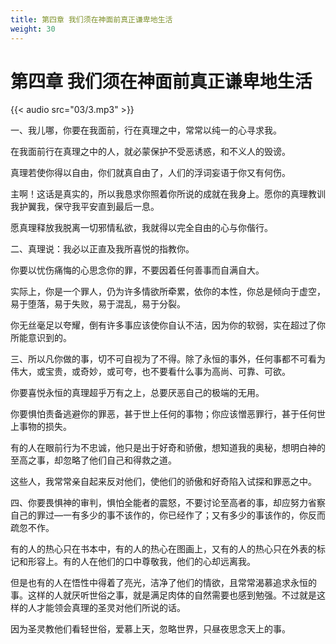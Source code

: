 ```yaml
---
title: 第四章 我们须在神面前真正谦卑地生活
weight: 30
---
```

# 第四章 我们须在神面前真正谦卑地生活

{{< audio src="03/3.mp3" >}}

一、我儿哪，你要在我面前，行在真理之中，常常以纯一的心寻求我。

在我面前行在真理之中的人，就必蒙保护不受恶诱惑，和不义人的毁谤。

真理若使你得以自由，你们就真自由了，人们的浮词妄语于你又有何伤。

主啊！这话是真实的，所以我恳求你照着你所说的成就在我身上。愿你的真理教训我护翼我，保守我平安直到最后一息。

愿真理释放我脱离一切邪情私欲，我就得以完全自由的心与你偕行。

二、真理说：我必以正直及我所喜悦的指教你。

你要以忧伤痛悔的心思念你的罪，不要因着任何善事而自满自大。

实际上，你是一个罪人，仍为许多情欲所牵累，依你的本性，你总是倾向于虚空，易于堕落，易于失败，易于混乱，易于分裂。

你无丝毫足以夸耀，倒有许多事应该使你自认不洁，因为你的软弱，实在超过了你所能意识到的。

三、所以凡你做的事，切不可自视为了不得。除了永恒的事外，任何事都不可看为伟大，或宝贵，或奇妙，或可夸，也不要看什么事为高尚、可靠、可欲。

你要喜悦永恒的真理超乎万有之上，总要厌恶自己的极端的无用。

你要惧怕责备逃避你的罪恶，甚于世上任何的事物；你应该憎恶罪行，甚于任何世上事物的损失。

有的人在眼前行为不忠诚，他只是出于好奇和骄傲，想知道我的奥秘，想明白神的至高之事，却忽略了他们自己和得救之道。

这些人，我常常亲自起来反对他们，使他们的骄傲和好奇陷入试探和罪恶之中。

四、你要畏惧神的审判，惧怕全能者的震怒，不要讨论至高者的事，却应努力省察自己的罪过—一有多少的事不该作的，你已经作了；又有多少的事该作的，你反而疏忽不作。

有的人的热心只在书本中，有的人的热心在图画上，又有的人的热心只在外表的标记和形容上。有的人在他们的口中尊敬我，他们的心却远离我。

但是也有的人在悟性中得着了亮光，洁净了他们的情欲，且常常渴慕追求永恒的事。这样的人就厌听世俗之事，就是满足肉体的自然需要也感到勉强。不过就是这样的人才能领会真理的圣灵对他们所说的话。

因为圣灵教他们看轻世俗，爱慕上天，忽略世界，只昼夜思念天上的事。

